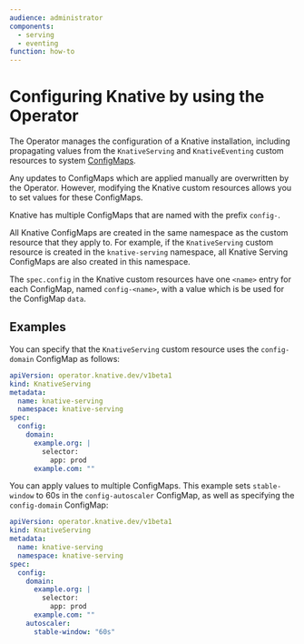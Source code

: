 ```yaml
---
audience: administrator
components:
  - serving
  - eventing
function: how-to
---
```


# Configuring Knative by using the Operator

The Operator manages the configuration of a Knative installation, including propagating values from the `KnativeServing` and `KnativeEventing` custom resources to system [ConfigMaps](https://kubernetes.io/docs/concepts/configuration/configmap/).

Any updates to ConfigMaps which are applied manually are overwritten by the Operator. However, modifying the Knative custom resources allows you to set values for these ConfigMaps.

Knative has multiple ConfigMaps that are named with the prefix `config-`.


All Knative ConfigMaps are created in the same namespace as the custom resource that they apply to. For example, if the `KnativeServing` custom resource is created in the `knative-serving` namespace, all Knative Serving ConfigMaps are also created in this namespace.

The `spec.config` in the Knative custom resources have one `<name>` entry for each ConfigMap, named `config-<name>`, with a value which is be used for the ConfigMap `data`.

## Examples

You can specify that the `KnativeServing` custom resource uses the `config-domain` ConfigMap  as follows:

```yaml
apiVersion: operator.knative.dev/v1beta1
kind: KnativeServing
metadata:
  name: knative-serving
  namespace: knative-serving
spec:
  config:
    domain:
      example.org: |
        selector:
          app: prod
      example.com: ""
```

You can apply values to multiple ConfigMaps. This example sets `stable-window` to 60s in the `config-autoscaler` ConfigMap, as well as specifying the `config-domain` ConfigMap:

```yaml
apiVersion: operator.knative.dev/v1beta1
kind: KnativeServing
metadata:
  name: knative-serving
  namespace: knative-serving
spec:
  config:
    domain:
      example.org: |
        selector:
          app: prod
      example.com: ""
    autoscaler:
      stable-window: "60s"
```
